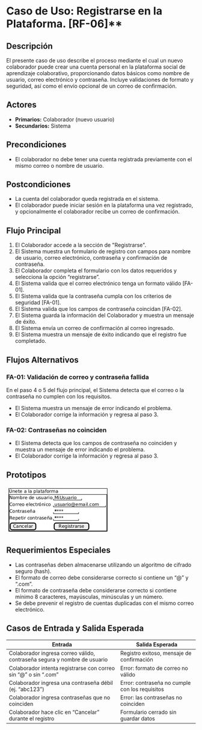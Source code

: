 # Caso de Uso: Registrarse en la Plataforma. [RF-06]**

## Descripción
El presente caso de uso describe el proceso mediante el cual un nuevo colaborador puede crear una cuenta personal en la plataforma social de aprendizaje colaborativo, proporcionando datos básicos como nombre de usuario, correo electrónico y contraseña. Incluye validaciones de formato y seguridad, así como el envío opcional de un correo de confirmación.

## Actores
- **Primarios:** Colaborador (nuevo usuario)  
- **Secundarios:** Sistema

## Precondiciones
- El colaborador no debe tener una cuenta registrada previamente con el mismo correo o nombre de usuario.

## Postcondiciones
- La cuenta del colaborador queda registrada en el sistema.
- El colaborador puede iniciar sesión en la plataforma una vez registrado, y opcionalmente el colaborador recibe un correo de confirmación.

## Flujo Principal
1. El Colaborador accede a la sección de "Registrarse".
2. El Sistema muestra un formulario de registro con campos para nombre de usuario, correo electrónico, contraseña y confirmación de contraseña.
3. El Colaborador completa el formulario con los datos requeridos y selecciona la opción “registrarse”.
4. El Sistema valida que el correo electrónico tenga un formato válido [FA-01].
5. El Sistema valida que la contraseña cumpla con los criterios de seguridad [FA-01].
6. El Sistema valida que los campos de contraseña coincidan [FA-02].
7. El Sistema guarda la información del Colaborador y muestra un mensaje de éxito.
8. El Sistema envía un correo de confirmación al correo ingresado.
9. El Sistema muestra un mensaje de éxito indicando que el registro fue completado.

## Flujos Alternativos

### FA-01: Validación de correo y contraseña fallida
En el paso 4 o 5 del flujo principal, el Sistema detecta que el correo o la contraseña no cumplen con los requisitos.
- El Sistema muestra un mensaje de error indicando el problema.
- El Colaborador corrige la información y regresa al paso 3.

### FA-02: Contraseñas no coinciden
- El Sistema detecta que los campos de contraseña no coinciden y muestra un mensaje de error indicando el problema.
- El Colaborador corrige la información y regresa al paso 3.

## Prototipos

 ![Prototipo](imagenes/prototipo-registro-colaborador.png)


## Requerimientos Especiales
- Las contraseñas deben almacenarse utilizando un algoritmo de cifrado seguro (hash).
- El formato de correo debe considerarse correcto si contiene un “@” y “.com”.
- El formato de contraseña debe considerarse correcto si contiene mínimo 8 caracteres, mayúsculas, minúsculas y un número.
- Se debe prevenir el registro de cuentas duplicadas con el mismo correo electrónico.

## Casos de Entrada y Salida Esperada

| Entrada                                                                 | Salida Esperada                                |
|------------------------------------------------------------------------|------------------------------------------------|
| Colaborador ingresa correo válido, contraseña segura y nombre de usuario | Registro exitoso, mensaje de confirmación      |
| Colaborador intenta registrarse con correo sin “@” o sin “.com”       | Error: formato de correo no válido             |
| Colaborador ingresa una contraseña débil (ej. “abc123”)               | Error: contraseña no cumple con los requisitos |
| Colaborador ingresa contraseñas que no coinciden                      | Error: las contraseñas no coinciden            |
| Colaborador hace clic en “Cancelar” durante el registro              | Formulario cerrado sin guardar datos           |